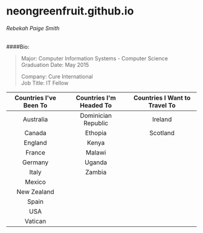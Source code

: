 # neongreenfruit.github.io
###### Rebekah Paige Smith  

####Bio:  
> Major: Computer Information Systems - Computer Science  
> Graduation Date: May 2015  
>   
> Company: Cure International  
> Job Title: IT Fellow  

| Countries I've Been To     | Countries I'm Headed To    | Countries I Want to Travel To    |
| :------------------------: | :------------------------: | :------------------------------: |
| Australia                  | Dominician Republic        | Ireland                          |
| Canada                     | Ethopia                    | Scotland                         |
| England                    | Kenya                      |                                  |
| France                     | Malawi                     |                                  |
| Germany                    | Uganda                     |                                  |
| Italy                      | Zambia                     |                                  |
| Mexico                     |                            |                                  |
| New Zealand                |                            |                                  |
| Spain                      |                            |                                  |
| USA                        |                            |                                  |
| Vatican                    |                            |                                  |
